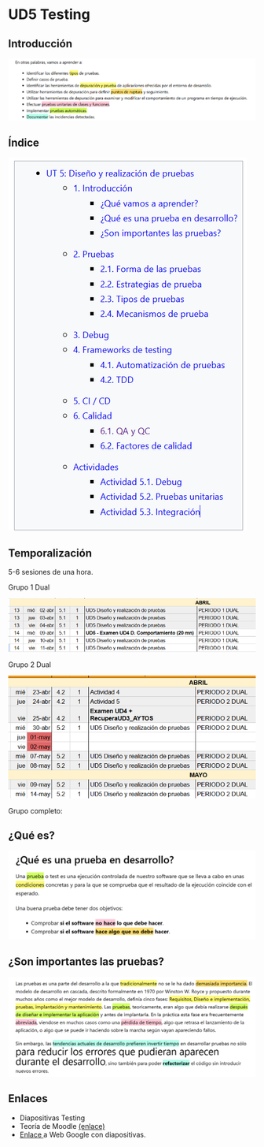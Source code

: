 # UD5 Testing

## Introducción

![1743260143123](image/1Testing/1743260143123.png)

## Índice

![1743260475573](image/1Testing/1743260475573.png)

## Temporalización

5-6 sesiones de una hora.

Grupo 1 Dual

![1743260361987](image/1Testing/1743260361987.png)

Grupo 2 Dual

![1743260402890](image/1Testing/1743260402890.png)

Grupo completo:

## ¿Qué es?

![1743260902496](image/1Testing/1743260902496.png)

## ¿Son importantes las pruebas?

![1743261069461](image/1Testing/1743261069461.png)

## Enlaces

- Diapositivas Testing
- Teoría de Moodle [(enlace)](https://educacionadistancia.juntadeandalucia.es/centros/cordoba/pluginfile.php/203718/mod_resource/content/17/ut5.html#6.1.-qa-y-qc)
- [Enlace ](https://sites.google.com/iesfranciscodelosrios.es/dam1-entornos-desarrollo/inicio)a Web Google con diapositivas.
